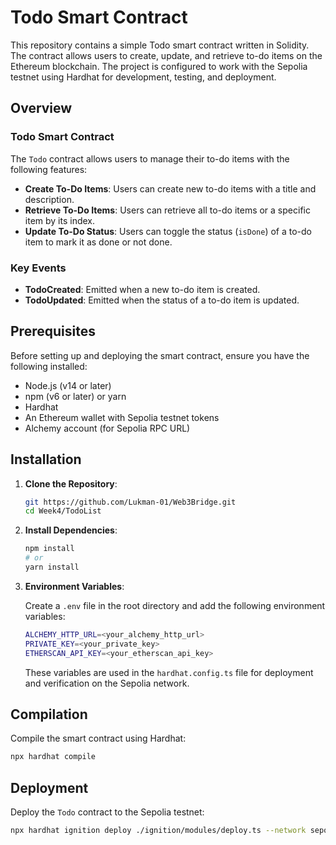 # Todo Smart Contract

This repository contains a simple Todo smart contract written in Solidity. The contract allows users to create, update, and retrieve to-do items on the Ethereum blockchain. The project is configured to work with the Sepolia testnet using Hardhat for development, testing, and deployment.

## Overview

### Todo Smart Contract

The `Todo` contract allows users to manage their to-do items with the following features:

- **Create To-Do Items**: Users can create new to-do items with a title and description.
- **Retrieve To-Do Items**: Users can retrieve all to-do items or a specific item by its index.
- **Update To-Do Status**: Users can toggle the status (`isDone`) of a to-do item to mark it as done or not done.

### Key Events

- **TodoCreated**: Emitted when a new to-do item is created.
- **TodoUpdated**: Emitted when the status of a to-do item is updated.

## Prerequisites

Before setting up and deploying the smart contract, ensure you have the following installed:

- Node.js (v14 or later)
- npm (v6 or later) or yarn
- Hardhat
- An Ethereum wallet with Sepolia testnet tokens
- Alchemy account (for Sepolia RPC URL)

## Installation

1. **Clone the Repository**:

   ```bash
   git https://github.com/Lukman-01/Web3Bridge.git
   cd Week4/TodoList
   ```

2. **Install Dependencies**:

   ```bash
   npm install
   # or
   yarn install
   ```

3. **Environment Variables**:

   Create a `.env` file in the root directory and add the following environment variables:

   ```bash
   ALCHEMY_HTTP_URL=<your_alchemy_http_url>
   PRIVATE_KEY=<your_private_key>
   ETHERSCAN_API_KEY=<your_etherscan_api_key>
   ```

   These variables are used in the `hardhat.config.ts` file for deployment and verification on the Sepolia network.

## Compilation

Compile the smart contract using Hardhat:

```bash
npx hardhat compile
```

## Deployment

Deploy the `Todo` contract to the Sepolia testnet:

```bash
npx hardhat ignition deploy ./ignition/modules/deploy.ts --network sepolia
```

 